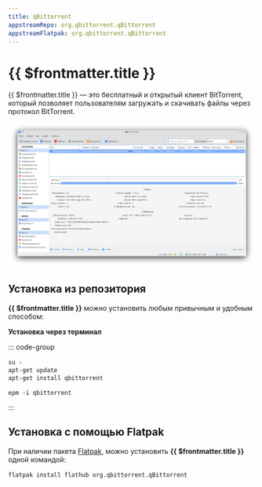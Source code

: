 ```yaml
---
title: qBittorrent
appstreamRepo: org.qbittorrent.qBittorrent
appstreamFlatpak: org.qbittorrent.qBittorrent
---
```

# {{ $frontmatter.title }}

{{ $frontmatter.title }} — это бесплатный и открытый клиент BitTorrent, который позволяет пользователям загружать и скачивать файлы через протокол BitTorrent.

![Скриншот программы](./img/screenshot.png)

## Установка из репозитория 

**{{ $frontmatter.title }}** можно установить любым привычным и удобным способом:

<!--@include: ../../parts/install/software-repo.md-->

**Установка через терминал**

::: code-group

```shell[apt-get]
su -
apt-get update
apt-get install qbittorrent
```
```shell[epm]
epm -i qbittorrent
```
:::

## Установка с помощью Flatpak

При наличии пакета [Flatpak](/flatpak), можно установить **{{ $frontmatter.title }}** одной командой:
```shell
flatpak install flathub org.qbittorrent.qBittorrent
```

<!--@include: ../../parts/install/software-flatpak.md-->